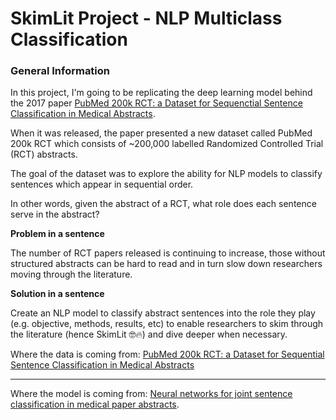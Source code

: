 # SkimLit Project - NLP Multiclass Classification

### General Information

In this project, I'm going to be replicating the deep learning model behind the 2017 paper [PubMed 200k RCT: a Dataset for Sequenctial Sentence Classification in Medical Abstracts](https://arxiv.org/pdf/1710.06071.pdf).

When it was released, the paper presented a new dataset called PubMed 200k RCT which consists of ~200,000 labelled Randomized Controlled Trial (RCT) abstracts.

The goal of the dataset was to explore the ability for NLP models to classify sentences which appear in sequential order.

In other words, given the abstract of a RCT, what role does each sentence serve in the abstract?

**Problem in a sentence**

The number of RCT papers released is continuing to increase, those without structured abstracts can be hard to read and in turn slow down researchers moving through the literature.

**Solution in a sentence**

Create an NLP model to classify abstract sentences into the role they play (e.g. objective, methods, results, etc) to enable researchers to skim through the literature (hence SkimLit 🤓🔥) and dive deeper when necessary.

Where the data is coming from: [PubMed 200k RCT: a Dataset for Sequential Sentence Classification in Medical Abstracts](https://arxiv.org/pdf/1710.06071.pdf)


---


Where the model is coming from: [Neural networks for joint sentence classification in medical paper abstracts](https://arxiv.org/pdf/1612.05251.pdf).
